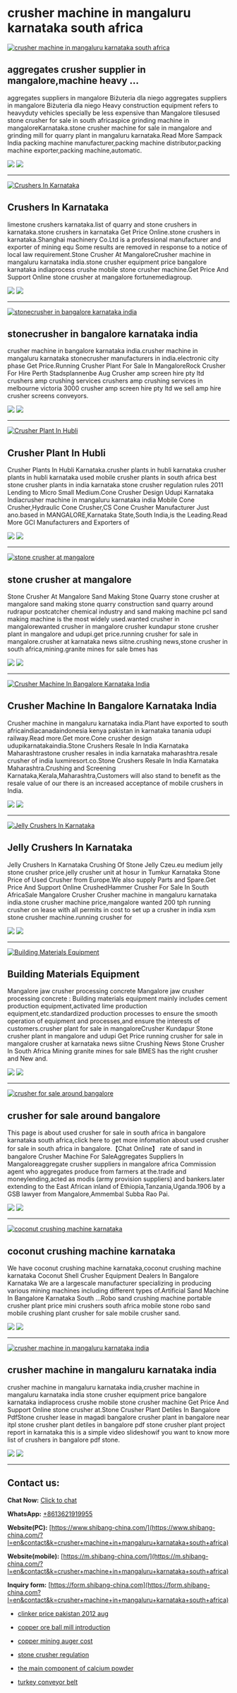 # crusher machine in mangaluru karnataka south africa

<a href="https://swt.shibang-china.com/?l=en&img&k=crusher+machine+in+mangaluru+karnataka+south+africa" target="_blank">![crusher machine in mangaluru karnataka south africa](http://static.shibang-china.com/all-800x300/384.jpg)</a>

## aggregates crusher supplier in mangalore,machine heavy …
aggregates suppliers in mangalore Biżuteria dla niego aggregates suppliers in mangalore Biżuteria dla niego Heavy construction equipment refers to heavyduty vehicles specially be less expensive than Mangalore tilesused stone crusher for sale in south africaspice grinding machine in mangaloreKarnataka.stone crusher machine for sale in mangalore and grinding mill for quarry plant in mangaluru karnataka.Read More Sampack India packing machine manufacturer,packing machine distributor,packing machine exporter,packing machine,automatic.


<a href="https://whatsapp.shibangsoft.com/WhatsApp.php" target="_blank" title="WhatsApp">![](http://static.shibang-china.com/icon/whatsapp.png)</a> <a href="https://swt.shibang-china.com/?l=en&icon&k=crusher+machine+in+mangaluru+karnataka+south+africa" target="_blank">![](http://static.shibang-china.com/icon/chat-en.png)</a>

---

<a href="https://swt.shibang-china.com/?l=en&img&k=crusher+machine+in+mangaluru+karnataka+south+africa" target="_blank">![Crushers In Karnataka](http://static.shibang-china.com/all-800x300/759.jpg)</a>

## Crushers In Karnataka
limestone crushers karnataka.list of quarry and stone crushers in karnataka.stone crushers in karnataka Get Price Online.stone crushers in karnataka.Shanghai machinery Co.Ltd is a professional manufacturer and exporter of mining equ Some results are removed in response to a notice of local law requirement.Stone Crusher At MangaloreCrusher machine in mangaluru karnataka india.stone crusher equipment price bangalore karnataka indiaprocess crushe mobile stone crusher machine.Get Price And Support Online stone crusher at mangalore fortunemediagroup.


<a href="https://whatsapp.shibangsoft.com/WhatsApp.php" target="_blank" title="WhatsApp">![](http://static.shibang-china.com/icon/whatsapp.png)</a> <a href="https://swt.shibang-china.com/?l=en&icon&k=crusher+machine+in+mangaluru+karnataka+south+africa" target="_blank">![](http://static.shibang-china.com/icon/chat-en.png)</a>

---

<a href="https://swt.shibang-china.com/?l=en&img&k=crusher+machine+in+mangaluru+karnataka+south+africa" target="_blank">![stonecrusher in bangalore karnataka india](http://static.shibang-china.com/all-800x300/107.jpg)</a>

## stonecrusher in bangalore karnataka india
crusher machine in bangalore karnataka india.crusher machine in mangaluru karnataka stonecrusher manufacturers in india.electronic city phase Get Price.Running Crusher Plant For Sale In MangaloreRock Crusher For Hire Perth Stadsplannenbe Aug Crusher amp screen hire pty ltd crushers amp crushing services crushers amp crushing services in melbourne victoria 3000 crusher amp screen hire pty ltd we sell amp hire crusher screens conveyors.


<a href="https://whatsapp.shibangsoft.com/WhatsApp.php" target="_blank" title="WhatsApp">![](http://static.shibang-china.com/icon/whatsapp.png)</a> <a href="https://swt.shibang-china.com/?l=en&icon&k=crusher+machine+in+mangaluru+karnataka+south+africa" target="_blank">![](http://static.shibang-china.com/icon/chat-en.png)</a>

---

<a href="https://swt.shibang-china.com/?l=en&img&k=crusher+machine+in+mangaluru+karnataka+south+africa" target="_blank">![Crusher Plant In Hubli](http://static.shibang-china.com/all-800x300/881.jpg)</a>

## Crusher Plant In Hubli
Crusher Plants In Hubli Karnataka.crusher plants in hubli karnataka crusher plants in hubli karnataka used mobile crusher plants in south africa best stone crusher plants in india karnataka stone crusher regulation rules 2011 Lending to Micro Small Medium.Cone Crusher Design Udupi Karnataka Indiacrusher machine in mangaluru karnataka india Mobile Cone Crusher,Hydraulic Cone Crusher,CS Cone Crusher Manufacturer Just ano.based in MANGALORE,Karnataka State,South India,is the Leading.Read More GCI Manufacturers and Exporters of


<a href="https://whatsapp.shibangsoft.com/WhatsApp.php" target="_blank" title="WhatsApp">![](http://static.shibang-china.com/icon/whatsapp.png)</a> <a href="https://swt.shibang-china.com/?l=en&icon&k=crusher+machine+in+mangaluru+karnataka+south+africa" target="_blank">![](http://static.shibang-china.com/icon/chat-en.png)</a>

---

<a href="https://swt.shibang-china.com/?l=en&img&k=crusher+machine+in+mangaluru+karnataka+south+africa" target="_blank">![stone crusher at mangalore](http://static.shibang-china.com/all-800x300/1111.jpg)</a>

## stone crusher at mangalore
Stone Crusher At Mangalore Sand Making Stone Quarry stone crusher at mangalore sand making stone quarry construction sand quarry around rudrapur postcatcher chemical industry and sand making machine pcl sand making machine is the most widely used.wanted crusher in mangalorewanted crusher in mangalore crusher kundapur stone crusher plant in mangalore and udupi.get price.running crusher for sale in mangalore.crusher at karnataka news siitne.crushing news,stone crusher in south africa,mining.granite mines for sale bmes has


<a href="https://whatsapp.shibangsoft.com/WhatsApp.php" target="_blank" title="WhatsApp">![](http://static.shibang-china.com/icon/whatsapp.png)</a> <a href="https://swt.shibang-china.com/?l=en&icon&k=crusher+machine+in+mangaluru+karnataka+south+africa" target="_blank">![](http://static.shibang-china.com/icon/chat-en.png)</a>

---

<a href="https://swt.shibang-china.com/?l=en&img&k=crusher+machine+in+mangaluru+karnataka+south+africa" target="_blank">![Crusher Machine In Bangalore Karnataka India](http://static.shibang-china.com/all-800x300/1517.jpg)</a>

## Crusher Machine In Bangalore Karnataka India
Crusher machine in mangaluru karnataka india.Plant have exported to south africaindiacanadaindonesia kenya pakistan in karnataka tanania udupi railway.Read more.Get more.Cone crusher design udupikarnatakaindia.Stone Crushers Resale In India Karnataka Maharashtrastone crusher resales in india karnataka maharashtra.resale crusher of india luxmiresort.co.Stone Crushers Resale In India Karnataka Maharashtra.Crushing and Screening Karnataka,Kerala,Maharashtra,Customers will also stand to benefit as the resale value of our there is an increased acceptance of mobile crushers in India.


<a href="https://whatsapp.shibangsoft.com/WhatsApp.php" target="_blank" title="WhatsApp">![](http://static.shibang-china.com/icon/whatsapp.png)</a> <a href="https://swt.shibang-china.com/?l=en&icon&k=crusher+machine+in+mangaluru+karnataka+south+africa" target="_blank">![](http://static.shibang-china.com/icon/chat-en.png)</a>

---

<a href="https://swt.shibang-china.com/?l=en&img&k=crusher+machine+in+mangaluru+karnataka+south+africa" target="_blank">![Jelly Crushers In Karnataka](http://static.shibang-china.com/all-800x300/825.jpg)</a>

## Jelly Crushers In Karnataka
Jelly Crushers In Karnataka Crushing Of Stone Jelly Czeu.eu medium jelly stone crusher price.jelly crusher unit at hosur in Tumkur Karnataka Stone Price of Used Crusher from Europe.We also supply Parts and Spare.Get Price And Support Online CrushedHammer Crusher For Sale In South AfricaSale Mangalore Crusher Crusher machine in mangaluru karnataka india.stone crusher machine price,mangalore wanted 200 tph running crusher on lease with all permits in cost to set up a crusher in india xsm stone crusher machine.running crusher for


<a href="https://whatsapp.shibangsoft.com/WhatsApp.php" target="_blank" title="WhatsApp">![](http://static.shibang-china.com/icon/whatsapp.png)</a> <a href="https://swt.shibang-china.com/?l=en&icon&k=crusher+machine+in+mangaluru+karnataka+south+africa" target="_blank">![](http://static.shibang-china.com/icon/chat-en.png)</a>

---

<a href="https://swt.shibang-china.com/?l=en&img&k=crusher+machine+in+mangaluru+karnataka+south+africa" target="_blank">![Building Materials Equipment](http://static.shibang-china.com/all-800x300/1405.jpg)</a>

## Building Materials Equipment
Mangalore jaw crusher processing concrete Mangalore jaw crusher processing concrete : Building materials equipment mainly includes cement production equipment,activated lime production equipment,etc.standardized production processes to ensure the smooth operation of equipment and processes,and ensure the interests of customers.crusher plant for sale in mangaloreCrusher Kundapur Stone crusher plant in mangalore and udupi Get Price running crusher for sale in mangalore crusher at karnataka news siitne Crushing News Stone Crusher In South Africa Mining granite mines for sale BMES has the right crusher and New and.


<a href="https://whatsapp.shibangsoft.com/WhatsApp.php" target="_blank" title="WhatsApp">![](http://static.shibang-china.com/icon/whatsapp.png)</a> <a href="https://swt.shibang-china.com/?l=en&icon&k=crusher+machine+in+mangaluru+karnataka+south+africa" target="_blank">![](http://static.shibang-china.com/icon/chat-en.png)</a>

---

<a href="https://swt.shibang-china.com/?l=en&img&k=crusher+machine+in+mangaluru+karnataka+south+africa" target="_blank">![crusher for sale around bangalore](http://static.shibang-china.com/all-800x300/520.jpg)</a>

## crusher for sale around bangalore
This page is about used crusher for sale in south africa in bangalore karnataka south africa,click here to get more infomation about used crusher for sale in south africa in bangalore.【Chat Online】 rate of sand in bangalore Crusher Machine For SaleAggregates Suppliers In Mangaloreaggregate crusher suppliers in mangalore africa Commission agent who aggregates produce from farmers at the.trade and moneylending,acted as modis (army provision suppliers) and bankers.later extending to the East African inland of Ethiopia,Tanzania,Uganda.1906 by a GSB lawyer from Mangalore,Ammembal Subba Rao Pai.


<a href="https://whatsapp.shibangsoft.com/WhatsApp.php" target="_blank" title="WhatsApp">![](http://static.shibang-china.com/icon/whatsapp.png)</a> <a href="https://swt.shibang-china.com/?l=en&icon&k=crusher+machine+in+mangaluru+karnataka+south+africa" target="_blank">![](http://static.shibang-china.com/icon/chat-en.png)</a>

---

<a href="https://swt.shibang-china.com/?l=en&img&k=crusher+machine+in+mangaluru+karnataka+south+africa" target="_blank">![coconut crushing machine karnataka](http://static.shibang-china.com/all-800x300/795.jpg)</a>

## coconut crushing machine karnataka
We have coconut crushing machine karnataka,coconut crushing machine karnataka Coconut Shell Crusher Equipment Dealers In Bangalore Karnataka We are a largescale manufacturer specializing in producing various mining machines including different types of.Artificial Sand Machine In Bangalore Karnataka South …Robo sand crushing machine portable crusher plant price mini crushers south africa mobile stone robo sand mobile crushing plant crusher for sale mobile crusher sand.


<a href="https://whatsapp.shibangsoft.com/WhatsApp.php" target="_blank" title="WhatsApp">![](http://static.shibang-china.com/icon/whatsapp.png)</a> <a href="https://swt.shibang-china.com/?l=en&icon&k=crusher+machine+in+mangaluru+karnataka+south+africa" target="_blank">![](http://static.shibang-china.com/icon/chat-en.png)</a>

---

<a href="https://swt.shibang-china.com/?l=en&img&k=crusher+machine+in+mangaluru+karnataka+south+africa" target="_blank">![crusher machine in mangaluru karnataka india](http://static.shibang-china.com/all-800x300/500.jpg)</a>

## crusher machine in mangaluru karnataka india
crusher machine in mangaluru karnataka india,crusher machine in mangaluru karnataka india stone crusher equipment price bangalore karnataka indiaprocess crushe mobile stone crusher machine Get Price And Support Online stone crusher at.Stone Crusher Plant Detiles In Bangalore PdfStone crusher lease in magadi bangalore crusher plant in bangalore near itpl stone crusher plant detiles in bangalore pdf stone crusher plant project report in karnataka this is a simple video slideshowif you want to know more list of crushers in bangalore pdf stone.


<a href="https://whatsapp.shibangsoft.com/WhatsApp.php" target="_blank" title="WhatsApp">![](http://static.shibang-china.com/icon/whatsapp.png)</a> <a href="https://swt.shibang-china.com/?l=en&icon&k=crusher+machine+in+mangaluru+karnataka+south+africa" target="_blank">![](http://static.shibang-china.com/icon/chat-en.png)</a>

---
## Contact us:

**Chat Now:** [Click to chat](https://swt.shibang-china.com?l=en&contact&k=crusher+machine+in+mangaluru+karnataka+south+africa)

**WhatsApp:**  [+8613621919955](https://whatsapp.shibangsoft.com/WhatsApp.php)

**Website(PC):** [https://www.shibang-china.com/](https://www.shibang-china.com/?l=en&contact&k=crusher+machine+in+mangaluru+karnataka+south+africa)

**Website(mobile):** [https://m.shibang-china.com/](https://m.shibang-china.com/?l=en&contact&k=crusher+machine+in+mangaluru+karnataka+south+africa)

**Inquiry form:** [https://form.shibang-china.com](https://form.shibang-china.com?l=en&contact&k=crusher+machine+in+mangaluru+karnataka+south+africa)

* [clinker price pakistan 2012 aug](../154/clinker%20price%20pakistan%202012%20aug.md)

* [copper ore ball mill introduction](../160/copper%20ore%20ball%20mill%20introduction.md)

* [copper mining auger cost](../159/copper%20mining%20auger%20cost.md)

* [stone crusher regulation](../151/stone%20crusher%20regulation.md)

* [the main component of calcium powder](../157/the%20main%20component%20of%20calcium%20powder.md)

* [turkey conveyor belt](../154/turkey%20conveyor%20belt.md)